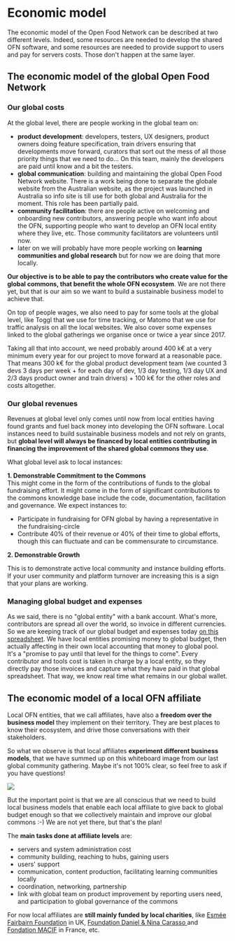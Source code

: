 # Economic model

The economic model of the Open Food Network can be described at two different levels. Indeed, some resources are needed to develop the shared OFN software, and some resources are needed to provide support to users and pay for servers costs. Those don't happen at the same layer.

## The economic model of the global Open Food Network

### Our global costs

At the global level, there are people working in the global team on:  
- **product development**: developers, testers, UX designers, product owners doing feature specification, train drivers ensuring that developments move forward, curators that sort out the mess of all those priority things that we need to do... On this team, mainly the developers are paid until know and a bit the testers.  
- **global communication**: building and maintaining the global Open Food Network website. There is a work being done to separate the globale website from the Australian website, as the project was launched in Australia so info site is till use for both global and Australia for the moment. This role has been partially paid.  
- **community facilitation**: there are people active on welcoming and onboarding new contributors, answering people who want info about the OFN, supporting people who want to develop an OFN local entity where they live, etc. Those community facilitators are volunteers until now.  
- later on we will probably have more people working on **learning communities and global research** but for now we are doing that more locally.

**Our objective is to be able to pay the contributors who create value for the global commons, that benefit the whole OFN ecosystem**. We are not there yet, but that is our aim so we want to build a sustainable business model to achieve that.

On top of people wages, we also need to pay for some tools at the global level, like Toggl that we use for time tracking, or Matomo that we use for traffic analysis on all the local websites. We also cover some expenses linked to the global gatherings we organise once or twice a year since 2017.

Taking all that into account, we need probably around 400 k€ at a very minimum every year for our project to move forward at a reasonable pace. That means 300 k€ for the global product development team \(we counted 3 devs 3 days per week + for each day of dev, 1/3 day testing, 1/3 day UX and 2/3 days product owner and train drivers\) + 100 k€ for the other roles and costs altogether.

### Our global revenues

Revenues at global level only comes until now from local entities having found grants and fuel back money into developing the OFN software. Local instances need to build sustainable business models and not rely on grants, but **global level will always be financed by local entities contributing in financing the improvement of the shared global commons they use**.

What global level ask to local instances:  
  
**1. Demonstrable Commitment to the Commons**  
This might come in the form of the contributions of funds to the global fundraising effort. It might come in the form of significant contributions to the commons knowledge base include the code, documentation, facilitation and governance. We expect instances to:

* Participate in fundraising for OFN global by having a representative in the fundraising-circle
* Contribute 40% of their revenue or 40% of their time to global efforts, though this can fluctuate and can be commensurate to circumstance.

**2. Demonstrable Growth**

This is to demonstrate active local community and instance building efforts. If your user community and platform turnover are increasing this is a sign that your plans are working.

### Managing global budget and expenses

As we said, there is no "global entity" with a bank account. What's more, contributors are spread all over the world, so invoice in different currencies. So we are keeping track of our global budget and expenses today [on this spreadsheet](https://docs.google.com/spreadsheets/d/1EjDgQOGMAePgyvWv8gyIPgLPnvieWoWXO0bUzkz4pPA/edit?usp=sharing). We have local entities promising money to global budget, then actually affecting in their own local accounting that money to global pool. It's a "promise to pay until that level for the things to come". Every contributor and tools cost is taken in charge by a local entity, so they directly pay those invoices and capture what they have paid in that global spreadsheet. That way, we know real time what remains in our global wallet.

## The economic model of a local OFN affiliate

Local OFN entities, that we call affiliates, have also a **freedom over the business model** they implement on their territory. They are best places to know their ecosystem, and drive those conversations with their stakeholders.

So what we observe is that local affiliates **experiment different business models**, that we have summed up on this whiteboard image from our last global community gathering. Maybe it's not 100% clear, so feel free to ask if you have questions!

![](../.gitbook/assets/img_9174.JPG)

But the important point is that we are all conscious that we need to build local business models that enable each local affiliate to give back to global budget enough so that we collectively maintain and improve our global commons :-\) We are not yet there, but that's the plan!

The **main tasks done at affiliate levels** are:  
- servers and system administration cost  
- community building, reaching to hubs, gaining users  
- users' support  
- communication, content production, facilitating learning communities locally  
- coordination, networking, partnership  
- link with global team on product improvement by reporting users need, and participation to global governance of the commons

For now local affiliates are **still mainly funded by local charities**, like [Esmée Fairbairn Foundation](https://www.esmeefairbairn.org.uk/) in UK, [Foundation Daniel & Nina Carasso ](https://fondationcarasso.org/en)and [Fondation MACIF](https://www.fondation-macif.org/) in France, etc.


